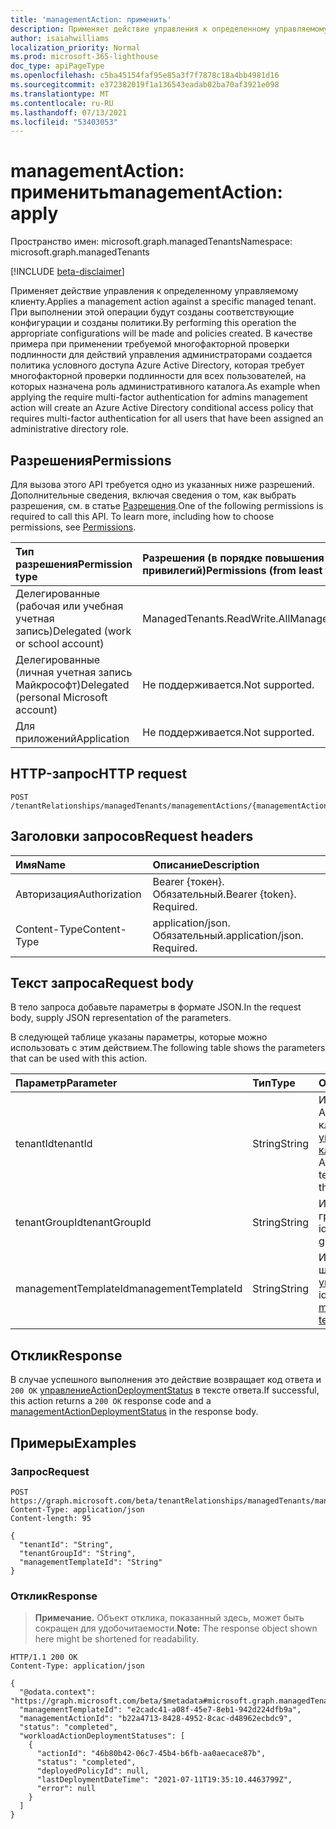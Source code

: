 ```yaml
---
title: 'managementAction: применить'
description: Применяет действие управления к определенному управляемому клиенту. При выполнении этой операции будут созданы соответствующие конфигурации и созданы политики. В качестве примера при применении требуемой многофакторной проверки подлинности для действий управления администраторами создается политика условного доступа Azure Active Directory, которая требует многофакторной проверки подлинности для всех пользователей, на которых назначена роль административного каталога.
author: isaiahwilliams
localization_priority: Normal
ms.prod: microsoft-365-lighthouse
doc_type: apiPageType
ms.openlocfilehash: c5ba45154faf95e85a3f7f7878c18a4bb4981d16
ms.sourcegitcommit: e372382019f1a136543eadab02ba70af3921e098
ms.translationtype: MT
ms.contentlocale: ru-RU
ms.lasthandoff: 07/13/2021
ms.locfileid: "53403053"
---
```

# <a name="managementaction-apply"></a><span data-ttu-id="ecd75-105">managementAction: применить</span><span class="sxs-lookup"><span data-stu-id="ecd75-105">managementAction: apply</span></span>
<span data-ttu-id="ecd75-106">Пространство имен: microsoft.graph.managedTenants</span><span class="sxs-lookup"><span data-stu-id="ecd75-106">Namespace: microsoft.graph.managedTenants</span></span>

[!INCLUDE [beta-disclaimer](../../includes/beta-disclaimer.md)]

<span data-ttu-id="ecd75-107">Применяет действие управления к определенному управляемому клиенту.</span><span class="sxs-lookup"><span data-stu-id="ecd75-107">Applies a management action against a specific managed tenant.</span></span> <span data-ttu-id="ecd75-108">При выполнении этой операции будут созданы соответствующие конфигурации и созданы политики.</span><span class="sxs-lookup"><span data-stu-id="ecd75-108">By performing this operation the appropriate configurations will be made and policies created.</span></span> <span data-ttu-id="ecd75-109">В качестве примера при применении требуемой многофакторной проверки подлинности для действий управления администраторами создается политика условного доступа Azure Active Directory, которая требует многофакторной проверки подлинности для всех пользователей, на которых назначена роль административного каталога.</span><span class="sxs-lookup"><span data-stu-id="ecd75-109">As example when applying the require multi-factor authentication for admins management action will create an Azure Active Directory conditional access policy that requires multi-factor authentication for all users that have been assigned an administrative directory role.</span></span>

## <a name="permissions"></a><span data-ttu-id="ecd75-110">Разрешения</span><span class="sxs-lookup"><span data-stu-id="ecd75-110">Permissions</span></span>
<span data-ttu-id="ecd75-p103">Для вызова этого API требуется одно из указанных ниже разрешений. Дополнительные сведения, включая сведения о том, как выбрать разрешения, см. в статье [Разрешения](/graph/permissions-reference).</span><span class="sxs-lookup"><span data-stu-id="ecd75-p103">One of the following permissions is required to call this API. To learn more, including how to choose permissions, see [Permissions](/graph/permissions-reference).</span></span>

|<span data-ttu-id="ecd75-113">Тип разрешения</span><span class="sxs-lookup"><span data-stu-id="ecd75-113">Permission type</span></span>|<span data-ttu-id="ecd75-114">Разрешения (в порядке повышения привилегий)</span><span class="sxs-lookup"><span data-stu-id="ecd75-114">Permissions (from least to most privileged)</span></span>|
|:---|:---|
|<span data-ttu-id="ecd75-115">Делегированные (рабочая или учебная учетная запись)</span><span class="sxs-lookup"><span data-stu-id="ecd75-115">Delegated (work or school account)</span></span>|<span data-ttu-id="ecd75-116">ManagedTenants.ReadWrite.All</span><span class="sxs-lookup"><span data-stu-id="ecd75-116">ManagedTenants.ReadWrite.All</span></span>|
|<span data-ttu-id="ecd75-117">Делегированные (личная учетная запись Майкрософт)</span><span class="sxs-lookup"><span data-stu-id="ecd75-117">Delegated (personal Microsoft account)</span></span>|<span data-ttu-id="ecd75-118">Не поддерживается.</span><span class="sxs-lookup"><span data-stu-id="ecd75-118">Not supported.</span></span>|
|<span data-ttu-id="ecd75-119">Для приложений</span><span class="sxs-lookup"><span data-stu-id="ecd75-119">Application</span></span>|<span data-ttu-id="ecd75-120">Не поддерживается.</span><span class="sxs-lookup"><span data-stu-id="ecd75-120">Not supported.</span></span>|

## <a name="http-request"></a><span data-ttu-id="ecd75-121">HTTP-запрос</span><span class="sxs-lookup"><span data-stu-id="ecd75-121">HTTP request</span></span>

<!-- {
  "blockType": "ignored"
}
-->
``` http
POST /tenantRelationships/managedTenants/managementActions/{managementActionId}/apply
```

## <a name="request-headers"></a><span data-ttu-id="ecd75-122">Заголовки запросов</span><span class="sxs-lookup"><span data-stu-id="ecd75-122">Request headers</span></span>
|<span data-ttu-id="ecd75-123">Имя</span><span class="sxs-lookup"><span data-stu-id="ecd75-123">Name</span></span>|<span data-ttu-id="ecd75-124">Описание</span><span class="sxs-lookup"><span data-stu-id="ecd75-124">Description</span></span>|
|:---|:---|
|<span data-ttu-id="ecd75-125">Авторизация</span><span class="sxs-lookup"><span data-stu-id="ecd75-125">Authorization</span></span>|<span data-ttu-id="ecd75-p104">Bearer {токен}. Обязательный.</span><span class="sxs-lookup"><span data-stu-id="ecd75-p104">Bearer {token}. Required.</span></span>|
|<span data-ttu-id="ecd75-128">Content-Type</span><span class="sxs-lookup"><span data-stu-id="ecd75-128">Content-Type</span></span>|<span data-ttu-id="ecd75-p105">application/json. Обязательный.</span><span class="sxs-lookup"><span data-stu-id="ecd75-p105">application/json. Required.</span></span>|

## <a name="request-body"></a><span data-ttu-id="ecd75-131">Текст запроса</span><span class="sxs-lookup"><span data-stu-id="ecd75-131">Request body</span></span>
<span data-ttu-id="ecd75-132">В тело запроса добавьте параметры в формате JSON.</span><span class="sxs-lookup"><span data-stu-id="ecd75-132">In the request body, supply JSON representation of the parameters.</span></span>

<span data-ttu-id="ecd75-133">В следующей таблице указаны параметры, которые можно использовать с этим действием.</span><span class="sxs-lookup"><span data-stu-id="ecd75-133">The following table shows the parameters that can be used with this action.</span></span>

|<span data-ttu-id="ecd75-134">Параметр</span><span class="sxs-lookup"><span data-stu-id="ecd75-134">Parameter</span></span>|<span data-ttu-id="ecd75-135">Тип</span><span class="sxs-lookup"><span data-stu-id="ecd75-135">Type</span></span>|<span data-ttu-id="ecd75-136">Описание</span><span class="sxs-lookup"><span data-stu-id="ecd75-136">Description</span></span>|
|:---|:---|:---|
|<span data-ttu-id="ecd75-137">tenantId</span><span class="sxs-lookup"><span data-stu-id="ecd75-137">tenantId</span></span>|<span data-ttu-id="ecd75-138">String</span><span class="sxs-lookup"><span data-stu-id="ecd75-138">String</span></span>|<span data-ttu-id="ecd75-139">Идентификатор Azure Active Directory клиента для [управляемого клиента.](../resources/managedtenants-tenant.md)</span><span class="sxs-lookup"><span data-stu-id="ecd75-139">The Azure Active Directory tenant identifier for the [managed tenant](../resources/managedtenants-tenant.md).</span></span>|
|<span data-ttu-id="ecd75-140">tenantGroupId</span><span class="sxs-lookup"><span data-stu-id="ecd75-140">tenantGroupId</span></span>|<span data-ttu-id="ecd75-141">String</span><span class="sxs-lookup"><span data-stu-id="ecd75-141">String</span></span>|<span data-ttu-id="ecd75-142">Идентификатор группы клиента.</span><span class="sxs-lookup"><span data-stu-id="ecd75-142">The identifier of the tenant group.</span></span>|
|<span data-ttu-id="ecd75-143">managementTemplateId</span><span class="sxs-lookup"><span data-stu-id="ecd75-143">managementTemplateId</span></span>|<span data-ttu-id="ecd75-144">String</span><span class="sxs-lookup"><span data-stu-id="ecd75-144">String</span></span>|<span data-ttu-id="ecd75-145">Идентификатор шаблона [управления](../resources/managedtenants-managementtemplate.md).</span><span class="sxs-lookup"><span data-stu-id="ecd75-145">The identifier of the [management template](../resources/managedtenants-managementtemplate.md).</span></span>|

## <a name="response"></a><span data-ttu-id="ecd75-146">Отклик</span><span class="sxs-lookup"><span data-stu-id="ecd75-146">Response</span></span>

<span data-ttu-id="ecd75-147">В случае успешного выполнения это действие возвращает код ответа и `200 OK` [управлениеActionDeploymentStatus](../resources/managedtenants-managementactiondeploymentstatus.md) в тексте ответа.</span><span class="sxs-lookup"><span data-stu-id="ecd75-147">If successful, this action returns a `200 OK` response code and a [managementActionDeploymentStatus](../resources/managedtenants-managementactiondeploymentstatus.md) in the response body.</span></span>

## <a name="examples"></a><span data-ttu-id="ecd75-148">Примеры</span><span class="sxs-lookup"><span data-stu-id="ecd75-148">Examples</span></span>

### <a name="request"></a><span data-ttu-id="ecd75-149">Запрос</span><span class="sxs-lookup"><span data-stu-id="ecd75-149">Request</span></span>
<!-- {
  "blockType": "request",
  "name": "managementaction_apply"
}
-->
``` http
POST https://graph.microsoft.com/beta/tenantRelationships/managedTenants/managementActions/{managementActionId}/apply
Content-Type: application/json
Content-length: 95

{
  "tenantId": "String",
  "tenantGroupId": "String",
  "managementTemplateId": "String"
}
```

### <a name="response"></a><span data-ttu-id="ecd75-150">Отклик</span><span class="sxs-lookup"><span data-stu-id="ecd75-150">Response</span></span>
><span data-ttu-id="ecd75-151">**Примечание.** Объект отклика, показанный здесь, может быть сокращен для удобочитаемости.</span><span class="sxs-lookup"><span data-stu-id="ecd75-151">**Note:** The response object shown here might be shortened for readability.</span></span>
<!-- {
  "blockType": "response",
  "truncated": true,
  "@odata.type": "microsoft.graph.managedTenants.managementActionDeploymentStatus"
}
-->
``` http
HTTP/1.1 200 OK
Content-Type: application/json

{
  "@odata.context": "https://graph.microsoft.com/beta/$metadata#microsoft.graph.managedTenants.ManagementActionDeploymentStatus",
  "managementTemplateId": "e2cadc41-a08f-45e7-8eb1-942d224dfb9a",
  "managementActionId": "b22a4713-8428-4952-8cac-d48962ecbdc9",
  "status": "completed",
  "workloadActionDeploymentStatuses": [
    {
      "actionId": "46b80b42-06c7-45b4-b6fb-aa0aecace87b",
      "status": "completed",
      "deployedPolicyId": null,
      "lastDeploymentDateTime": "2021-07-11T19:35:10.4463799Z",
      "error": null
    }
  ]
}
```
